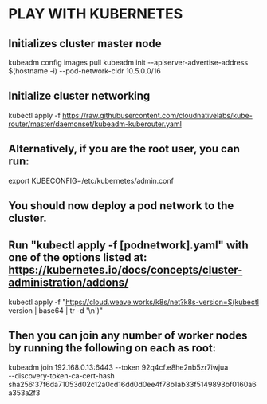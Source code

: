 # PLAY WITH KUBERNETES

## Initializes cluster master node ##
  kubeadm config images pull
  kubeadm init --apiserver-advertise-address $(hostname -i) --pod-network-cidr 10.5.0.0/16

## Initialize cluster networking ##
  kubectl apply -f https://raw.githubusercontent.com/cloudnativelabs/kube-router/master/daemonset/kubeadm-kuberouter.yaml

## Alternatively, if you are the root user, you can run:
  export KUBECONFIG=/etc/kubernetes/admin.conf

## You should now deploy a pod network to the cluster.
## Run "kubectl apply -f [podnetwork].yaml" with one of the options listed at: https://kubernetes.io/docs/concepts/cluster-administration/addons/
  kubectl apply -f "https://cloud.weave.works/k8s/net?k8s-version=$(kubectl version | base64 | tr -d '\n')"

## Then you can join any number of worker nodes by running the following on each as root:
  kubeadm join 192.168.0.13:6443 --token 92q4cf.e8he2nb5zr7iwjua \
    --discovery-token-ca-cert-hash sha256:37f6da71053d02c12a0cd16dd0d0ee4f78b1ab33f5149893bf0160a6a353a2f3
